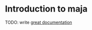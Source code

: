 # Introduction to maja

TODO: write [great documentation](http://jacobian.org/writing/what-to-write/)
